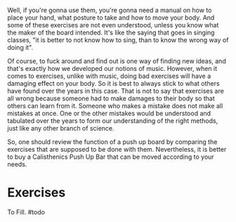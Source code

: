 Well, if you're gonna use them, you're gonna need a manual on how to place your hand, what posture to take and how to move your body. And some of these exercises are not even understood, unless you know what the maker of the board intended. It's like the saying that goes in singing classes, "it is better to not know how to sing, than to know the wrong way of doing it".

Of course, to fuck around and find out is one way of finding new ideas, and that's exactly how we developed our notions of music. However, when it comes to exercises, unlike with music, doing bad exercises will have a damaging effect on your body. So it is best to always stick to what others have found over the years in this case. That is not to say that exercises are all wrong because someone had to make damages to their body so that others can learn from it. Someone who makes a mistake does not make all mistakes at once. One or the other mistakes would be understood and tabulated over the years to form our understanding of the right methods, just like any other branch of science.

So, one should review the function of a push up board by comparing the exercises that are supposed to be done with them. Nevertheless, it is better to buy a Calisthenics Push Up Bar that can be moved according to your needs.

# Exercises
To Fill.
#todo 